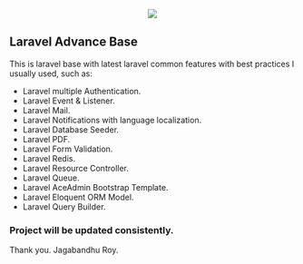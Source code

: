 <p align="center"><img src="https://laravel.com/assets/img/components/logo-laravel.svg"></p>

## Laravel Advance Base

This is laravel base with latest laravel common features with best practices I usually used, such as:

- Laravel multiple Authentication.
- Laravel Event & Listener.
- Laravel Mail.
- Laravel Notifications with language localization.
- Laravel Database Seeder.
- Laravel PDF.
- Laravel Form Validation.
- Laravel Redis.
- Laravel Resource Controller.
- Laravel Queue.
- Laravel AceAdmin Bootstrap Template.
- Laravel Eloquent ORM Model.
- Laravel Query Builder.

### Project will be updated consistently.

Thank you.
Jagabandhu Roy.
